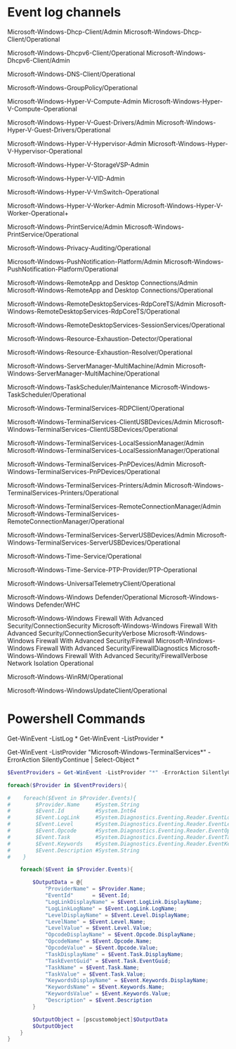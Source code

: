 # Event log channels

Microsoft-Windows-Dhcp-Client/Admin
Microsoft-Windows-Dhcp-Client/Operational

Microsoft-Windows-Dhcpv6-Client/Operational
Microsoft-Windows-Dhcpv6-Client/Admin

Microsoft-Windows-DNS-Client/Operational

Microsoft-Windows-GroupPolicy/Operational

Microsoft-Windows-Hyper-V-Compute-Admin
Microsoft-Windows-Hyper-V-Compute-Operational

Microsoft-Windows-Hyper-V-Guest-Drivers/Admin
Microsoft-Windows-Hyper-V-Guest-Drivers/Operational

Microsoft-Windows-Hyper-V-Hypervisor-Admin
Microsoft-Windows-Hyper-V-Hypervisor-Operational

Microsoft-Windows-Hyper-V-StorageVSP-Admin

Microsoft-Windows-Hyper-V-VID-Admin

Microsoft-Windows-Hyper-V-VmSwitch-Operational

Microsoft-Windows-Hyper-V-Worker-Admin
Microsoft-Windows-Hyper-V-Worker-Operational+

Microsoft-Windows-PrintService/Admin
Microsoft-Windows-PrintService/Operational

Microsoft-Windows-Privacy-Auditing/Operational

Microsoft-Windows-PushNotification-Platform/Admin
Microsoft-Windows-PushNotification-Platform/Operational

Microsoft-Windows-RemoteApp and Desktop Connections/Admin
Microsoft-Windows-RemoteApp and Desktop Connections/Operational

Microsoft-Windows-RemoteDesktopServices-RdpCoreTS/Admin
Microsoft-Windows-RemoteDesktopServices-RdpCoreTS/Operational

Microsoft-Windows-RemoteDesktopServices-SessionServices/Operational

Microsoft-Windows-Resource-Exhaustion-Detector/Operational

Microsoft-Windows-Resource-Exhaustion-Resolver/Operational

Microsoft-Windows-ServerManager-MultiMachine/Admin
Microsoft-Windows-ServerManager-MultiMachine/Operational

Microsoft-Windows-TaskScheduler/Maintenance
Microsoft-Windows-TaskScheduler/Operational

Microsoft-Windows-TerminalServices-RDPClient/Operational

Microsoft-Windows-TerminalServices-ClientUSBDevices/Admin
Microsoft-Windows-TerminalServices-ClientUSBDevices/Operational

Microsoft-Windows-TerminalServices-LocalSessionManager/Admin
Microsoft-Windows-TerminalServices-LocalSessionManager/Operational

Microsoft-Windows-TerminalServices-PnPDevices/Admin
Microsoft-Windows-TerminalServices-PnPDevices/Operational

Microsoft-Windows-TerminalServices-Printers/Admin
Microsoft-Windows-TerminalServices-Printers/Operational

Microsoft-Windows-TerminalServices-RemoteConnectionManager/Admin
Microsoft-Windows-TerminalServices-RemoteConnectionManager/Operational

Microsoft-Windows-TerminalServices-ServerUSBDevices/Admin
Microsoft-Windows-TerminalServices-ServerUSBDevices/Operational

Microsoft-Windows-Time-Service/Operational

Microsoft-Windows-Time-Service-PTP-Provider/PTP-Operational

Microsoft-Windows-UniversalTelemetryClient/Operational

Microsoft-Windows-Windows Defender/Operational
Microsoft-Windows-Windows Defender/WHC

Microsoft-Windows-Windows Firewall With Advanced Security/ConnectionSecurity
Microsoft-Windows-Windows Firewall With Advanced Security/ConnectionSecurityVerbose
Microsoft-Windows-Windows Firewall With Advanced Security/Firewall
Microsoft-Windows-Windows Firewall With Advanced Security/FirewallDiagnostics
Microsoft-Windows-Windows Firewall With Advanced Security/FirewallVerbose
Network Isolation Operational

Microsoft-Windows-WinRM/Operational

Microsoft-Windows-WindowsUpdateClient/Operational


# Powershell Commands

Get-WinEvent -ListLog *
Get-WinEvent -ListProvider *

Get-WinEvent -ListProvider "Microsoft-Windows-TerminalServices*" -ErrorAction SilentlyContinue | Select-Object *


```PowerShell
$EventProviders = Get-WinEvent -ListProvider "*" -ErrorAction SilentlyContinue

foreach($Provider in $EventProviders){

#    foreach($Event in $Provider.Events){
#        $Provider.Name     #System.String
#        $Event.Id          #System.Int64
#        $Event.LogLink     #System.Diagnostics.Eventing.Reader.EventLogLink    DisplayName, LogName
#        $Event.Level       #System.Diagnostics.Eventing.Reader.EventLevel      DisplayName, Name, Value
#        $Event.Opcode      #System.Diagnostics.Eventing.Reader.EventOpcode     DisplayName, Name, Value
#        $Event.Task        #System.Diagnostics.Eventing.Reader.EventTask       DisplayName EventGuid, Name, Value
#        $Event.Keywords    #System.Diagnostics.Eventing.Reader.EventKeyword    DisplayName, Name, Value
#        $Event.Description #System.String 
#    }

    foreach($Event in $Provider.Events){

        $OutputData = @{
            "ProviderName" = $Provider.Name;
            "EventId"      = $Event.Id;
            "LogLinkDisplayName" = $Event.LogLink.DisplayName;
            "LogLinkLogName" = $Event.LogLink.LogName;
            "LevelDisplayName" = $Event.Level.DisplayName;
            "LevelName" = $Event.Level.Name;
            "LevelValue" = $Event.Level.Value;
            "OpcodeDisplayName" = $Event.Opcode.DisplayName;
            "OpcodeName" = $Event.Opcode.Name;
            "OpcodeValue" = $Event.Opcode.Value;
            "TaskDisplayName" = $Event.Task.DisplayName;
            "TaskEventGuid" = $Event.Task.EventGuid;
            "TaskName" = $Event.Task.Name;
            "TaskValue" = $Event.Task.Value;
            "KeywordsDisplayName" = $Event.Keywords.DisplayName;
            "KeywordsName" = $Event.Keywords.Name;
            "KeywordsValue" = $Event.Keywords.Value;
            "Description" = $Event.Description
        }

        $OutputObject = [pscustomobject]$OutputData
        $OutputObject
    }
}
```
